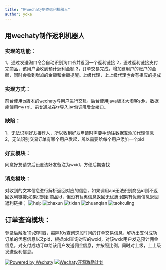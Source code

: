 ```yaml
---
title: "用wechaty制作返利机器人"
author: yoke
---
```


## 用wechaty制作返利机器人

### 实现的功能：

1，通过发送淘口令会自动识别淘口令并返回一个返利链接
2，通过返利链接支付完商品，该用户会收到预计返利金额
3，订单交易完成，增加该用户的账户的金额，同时会收到增加的金额和余额提醒。上级代理，上上级代理也会有相应的提成

### 实现方式：

前台使用ts版本的wechaty与用户进行交互。后台使用java版本大淘客sdk，数据库使用mysql。前台通过在ts导入jar包调用后台接口。

### 缺陷：

1，无法识别好友推荐人，所以收到好友申请时需要手动往数据库添加代理信息
2，无法识别交易订单有哪个用户发起，所以需要给每个用户添加一个pid

### 好友模块：

同意好友请求后设置该好友备注为wxid，方便后期查找

### 消息模块：

对收到的文本信息进行解析返回对应的信息，如果调用api无法识别商品id则不返回返利链接;如果识别到商品id，但没有优惠信息返回无优惠;如果有优惠信息返回返利链接；
![help](https://github.com/jiangxiaotao1024/wechaty.js.org/tree/robot/jekyll/assets/2020/rebate-robot/help.png)
![chaxun](https://github.com/jiangxiaotao1024/wechaty.js.org/blob/robot/jekyll/assets/2020/rebate-robot/chaxun.png)
![tixian](https://github.com/jiangxiaotao1024/wechaty.js.org/blob/robot/jekyll/assets/2020/rebate-robot/tixian.png)
![zhuanqian](https://github.com/jiangxiaotao1024/wechaty.js.org/blob/robot/jekyll/assets/2020/rebate-robot/zhuanqian.jpg)
![taokouling](https://github.com/jiangxiaotao1024/wechaty.js.org/blob/robot/jekyll/assets/2020/rebate-robot/taokouling.png)

## 订单查询模块：

登录后触发10s定时器，每隔10s查询这段时间的订单交易信息，解析出支付成功订单的优惠信息以及pid，根据pid查询对应的wxid，对该wxid用户发送预计佣金信息。对支付成功订单给该用户发送佣金信息，并按照比例，同时对上级，上上级发送返利信息。

[![Powered by Wechaty](https://img.shields.io/badge/Powered%20By-Wechaty-green.svg)](https://github.com/chatie/wechaty)
[![Wechaty开源激励计划](https://img.shields.io/badge/Wechaty-开源激励计划-green.svg)](https://github.com/juzibot/Welcome/wiki/Everything-about-Wechaty)
